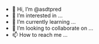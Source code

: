 - 👋 Hi, I’m @asdtpred
- 👀 I’m interested in ...
- 🌱 I’m currently learning ...
- 💞️ I’m looking to collaborate on ...
- 📫 How to reach me ...

<!---
asdtpred/asdtpred is a ✨ special ✨ repository because its `README.md` (this file) appears on your GitHub profile.
You can click the Preview link to take a look at your changes.
--->
